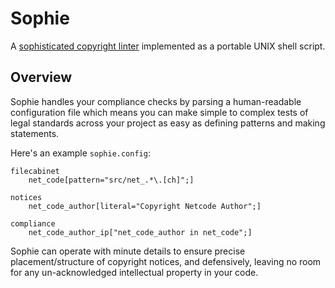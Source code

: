# Sophie
A [sophisticated copyright linter](https://github.com/aws/s2n-tls/issues/4078#issuecomment-1707031744) implemented as a portable UNIX shell script.

## Overview
Sophie handles your compliance checks by parsing a human-readable configuration file which means you can make simple to complex tests of legal standards across your project as easy as defining patterns and making statements.

Here's an example `sophie.config`:

```
filecabinet
	net_code[pattern="src/net_.*\.[ch]";]

notices
	net_code_author[literal="Copyright Netcode Author";]

compliance
	net_code_author_ip["net_code_author in net_code";]
```

Sophie can operate with minute details to ensure precise placement/structure of copyright notices, and defensively, leaving no room for any un-acknowledged intellectual property in your code.

